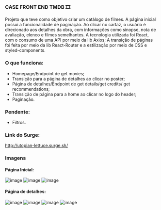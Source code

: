 ### CASE FRONT END TMDB 🎞
Projeto que teve como objetivo criar um catálogo de filmes. A página inicial possui a funcionalidade de paginação. Ao clicar no cartaz, o usuário é direcionado aos detalhes da obra, com informações como sinopse, nota de avaliação, elenco e filmes semelhantes.
A tecnologia utilizada foi React, com o consumo de uma API por meio da lib Axios; A transição de páginas foi feita por meio da lib React-Router e a estilização por meio de CSS e styled-components.

### O que funciona:
- Homepage/Endpoint de get movies;
- Transição para a página de detalhes ao clicar no poster;
- Página de detalhes/Endpoint de get details/get credits/ get recommendations;
- Transição de página para a home ao clicar no logo do header;
- Paginação.

### Pendente:
- Filtros.

### Link do Surge:
http://utopian-lettuce.surge.sh/

### Imagens
#### Página Inicial:
![image](https://user-images.githubusercontent.com/88296045/151312173-03af1af1-7dba-4d47-8499-154fb0f4a678.png)
![image](https://user-images.githubusercontent.com/88296045/151310939-3294ddea-1227-4c21-8007-96392e20c7c0.png)
![image](https://user-images.githubusercontent.com/88296045/151311009-5f411749-e0cc-4d04-949b-7c532b99b99b.png)

#### Página de detalhes:
![image](https://user-images.githubusercontent.com/88296045/151311721-25d57174-7164-4efd-b6e2-359dc33b2e50.png)
![image](https://user-images.githubusercontent.com/88296045/151311785-7b7f54b0-6a7e-4eb0-a1fc-52d685075074.png)
![image](https://user-images.githubusercontent.com/88296045/151311879-f7f326db-133e-4bdd-836a-5bf00ec8d1e7.png)
![image](https://user-images.githubusercontent.com/88296045/151311936-0fd80bca-80f2-4482-81c9-6c7a210c6f5f.png)


